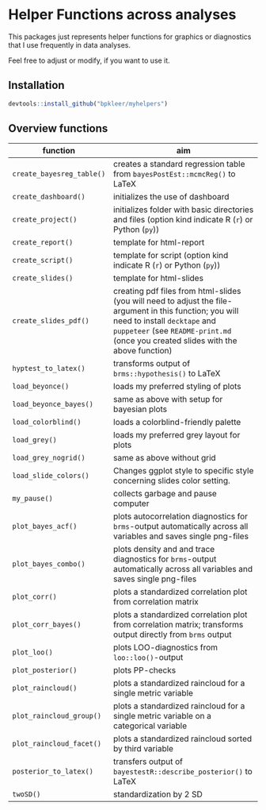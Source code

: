 # Helper Functions across analyses

This packages just represents helper functions for graphics or diagnostics that I use frequently in data analyses. 

Feel free to adjust or modify, if you want to use it. 

## Installation

```r
devtools::install_github("bpkleer/myhelpers")
```

## Overview functions

| function | aim |
|-----------|---------------------------------|
| `create_bayesreg_table()` | creates a standard regression table from `bayesPostEst::mcmcReg()` to LaTeX | 
| `create_dashboard()` | initializes the use of dashboard | 
| `create_project()` | initializes folder with basic directories and files (option kind indicate R (`r`) or Python (`py`)) |
| `create_report()` | template for html-report | 
| `create_script()` | template for script (option kind indicate R (`r`) or Python (`py`)) | 
| `create_slides()` | template for html-slides |
| `create_slides_pdf()` | creating pdf files from html-slides (you will need to adjust the file-argument in this function; you will need to install `decktape` and `puppeteer` (see `README-print.md` (once you created slides with the above function) |
| `hyptest_to_latex()` | transforms output of `brms::hypothesis()` to LaTeX | 
| `load_beyonce()` | loads my preferred styling of plots | 
| `load_beyonce_bayes()` | same as above with setup for bayesian plots | 
| `load_colorblind()` | loads a colorblind-friendly palette | 
| `load_grey()` | loads my preferred grey layout for plots | 
| `load_grey_nogrid()`| same as above without grid |
| `load_slide_colors()` | Changes ggplot style to specific style concerning slides color setting. |
| `my_pause()` | collects garbage and pause computer | 
| `plot_bayes_acf()` | plots autocorrelation diagnostics for `brms`-output automatically across all variables and saves single png-files |
| `plot_bayes_combo()` | plots density and and trace diagnostics for `brms`-output automatically across all variables and saves single png-files |
| `plot_corr()` | plots a standardized correlation plot from correlation matrix |
| `plot_corr_bayes()` | plots a standardized correlation plot from correlation matrix; transforms output directly from `brms` output |
| `plot_loo()` | plots LOO-diagnostics from `loo::loo()`-output | 
| `plot_posterior()` | plots PP-checks | 
| `plot_raincloud()` | plots a standardized raincloud for a single metric variable|
| `plot_raincloud_group()` | plots a standardized raincloud for a single metric variable on a categorical variable|
| `plot_raincloud_facet()` | plots a standardized raincloud sorted by third variable |
| `posterior_to_latex()` | transfers output of `bayestestR::describe_posterior()` to LaTeX | 
| `twoSD()` | standardization by 2 SD | 
